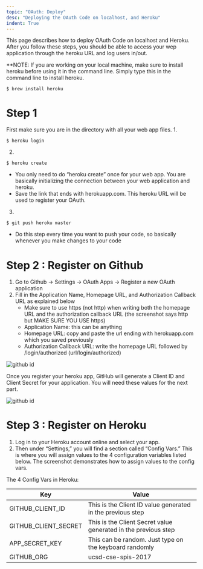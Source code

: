 ```yaml
---
topic: "OAuth: Deploy"
desc: "Deploying the OAuth Code on localhost, and Heroku"
indent: True
---
```


This page describes how to deploy OAuth Code on localhost and Heroku.
After you follow these steps, you should be able to access your wep application through the heroku URL and log users in/out.

**NOTE: If you are working on your local machine, make sure to install heroku before using it in the command line. Simply type this in the command line to install heroku.
```
$ brew install heroku
```

# Step 1
First make sure you are in the directory with all your web app files.
1. 
```
$ heroku login
```
2.
```
$ heroku create
```
   * You only need to do “heroku create” once for your web app. You are basically initializing the connection between your web application and heroku.
   * Save the link that ends with herokuapp.com. This heroku URL will be used to register your OAuth. 
3. 
```
$ git push heroku master
```
   * Do this step every time you want to push your code, so basically whenever you make changes to your code

# Step 2 : Register on Github
1. Go to Github -> Settings -> OAuth Apps -> Register a new OAuth application 
2. Fill in the Application Name, Homepage URL, and Authorization Callback URL as explained below
   * Make sure to use https (not http) when writing both the homepage URL and the authorization callback URL (the screenshot says http but MAKE SURE YOU USE https)
   * Application Name: this can be anything
   * Homepage URL: copy and paste the url ending with herokuapp.com which you saved previously
   * Authorization Callback URL: write the homepage URL followed by /login/authorized (url/login/authorized)

![github id](oauth/oauth-flask-urls-50.png)

Once you register your heroku app, GitHub will generate a Client ID and Client Secret for your application. You will need these values for the next part.

![github id](oauth/github-client-id-and-client-secret-example-50.png)

# Step 3 : Register on Heroku
1. Log in to your Heroku account online and select your app.
2. Then under “Settings,” you will find a section called “Config Vars.” This is where you will assign values to the 4 configuration variables listed below. The screenshot demonstrates how to assign values to the config vars.

The 4 Config Vars in Heroku:

<div class="nicer-table">

| Key  | Value  |   
|------|--------------|
|   GITHUB_CLIENT_ID  | This is the Client ID value generated in the previous step |
|   GITHUB_CLIENT_SECRET  | This is the Client Secret value generated in the previous step |
|   APP_SECRET_KEY  | This can be random. Just type on the keyboard randomly |
|   GITHUB_ORG  | ucsd-cse-spis-2017 |

</div>

